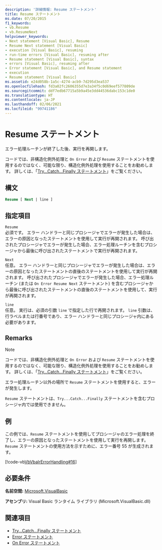 ```yaml
---
description: '詳細情報: Resume ステートメント'
title: Resume ステートメント
ms.date: 07/20/2015
f1_keywords:
- vb.Resume
- vb.ResumeNext
helpviewer_keywords:
- Next statement [Visual Basic], Resume
- Resume Next statement [Visual Basic]
- execution [Visual Basic], resuming
- run-time errors [Visual Basic], resuming after
- Resume statement [Visual Basic], syntax
- errors [Visual Basic], resuming after
- Error statement [Visual Basic], and Resume statement
- execution
- Resume statement [Visual Basic]
ms.assetid: e24d058b-1a5c-4274-acb9-7d295d3ea537
ms.openlocfilehash: fd3a02fc2606355d7e3a34f5c0d69eef577809de
ms.sourcegitcommit: ddf7edb67715a5b9a45e3dd44536dabc153c1de0
ms.translationtype: HT
ms.contentlocale: ja-JP
ms.lasthandoff: 02/06/2021
ms.locfileid: "99741186"
---
```

# <a name="resume-statement"></a>Resume ステートメント

エラー処理ルーチンが終了した後、実行を再開します。  
  
 コードでは、非構造化例外処理と `On Error` および `Resume` ステートメントを使用するのではなく、可能な限り、構造化例外処理を使用することをお勧めします。 詳しくは、「[Try...Catch...Finally ステートメント](try-catch-finally-statement.md)」をご覧ください。  
  
## <a name="syntax"></a>構文  
  
```vb  
Resume [ Next | line ]  
```  
  
## <a name="parts"></a>指定項目  

 `Resume`  
 必須です。 エラー ハンドラーと同じプロシージャでエラーが発生した場合は、エラーの原因となったステートメントを使用して実行が再開されます。 呼び出されたプロシージャでエラーが発生した場合、エラー処理ルーチンを含むプロシージャから最後に呼び出されたステートメントで実行が再開されます。  
  
 `Next`  
 任意。 エラー ハンドラーと同じプロシージャでエラーが発生した場合は、エラーの原因となったステートメントの直後のステートメントを使用して実行が再開されます。 呼び出されたプロシージャでエラーが発生した場合、エラー処理ルーチン (または `On Error Resume Next` ステートメント) を含むプロシージャから最後に呼び出されたステートメントの直後のステートメントを使用して、実行が再開されます。  
  
 `line`  
 任意。 実行は、必須の引数 `line` で指定した行で再開されます。 `line` 引数は、行ラベルまたは行番号であり、エラー ハンドラーと同じプロシージャ内にある必要があります。  
  
## <a name="remarks"></a>Remarks  
  
> [!NOTE]
> コードでは、非構造化例外処理と `On Error` および `Resume` ステートメントを使用するのではなく、可能な限り、構造化例外処理を使用することをお勧めします。 詳しくは、「[Try...Catch...Finally ステートメント](try-catch-finally-statement.md)」をご覧ください。  
  
 エラー処理ルーチン以外の場所で `Resume` ステートメントを使用すると、エラーが発生します。  
  
 `Resume` ステートメントは、`Try...Catch...Finally` ステートメントを含むプロシージャ内では使用できません。  
  
## <a name="example"></a>例  

 この例では、`Resume` ステートメントを使用してプロシージャのエラー処理を終了し、エラーの原因となったステートメントを使用して実行を再開します。 `Resume` ステートメントの使用方法を示すために、エラー番号 55 が生成されます。  
  
 [!code-vb[VbVbalrErrorHandling#16](~/samples/snippets/visualbasic/VS_Snippets_VBCSharp/VbVbalrErrorHandling/VB/Class1.vb#16)]  
  
## <a name="requirements"></a>必要条件  

 **名前空間:** [Microsoft.VisualBasic](../runtime-library-members.md)  
  
 **アセンブリ:** Visual Basic ランタイム ライブラリ (Microsoft.VisualBasic.dll)  
  
## <a name="see-also"></a>関連項目

- [Try...Catch...Finally ステートメント](try-catch-finally-statement.md)
- [Error ステートメント](error-statement.md)
- [On Error ステートメント](on-error-statement.md)
